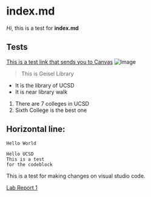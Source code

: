 # index.md

*Hi*, this is a test for **index.md**

## Tests
[This is a test link that sends you to Canvas](https://canvas.ucsd.edu)
![Image](https://ucsdnews.ucsd.edu/news_uploads/Resized_Geisel_Library_08.31.jpg)
> This is Geisel Library

* It is the library of UCSD
* It is near library walk

1. There are 7 colleges in UCSD
2. Sixth College is the best one

Horizontal line:
---
`Hello World`

```
Hello UCSD
This is a test
for the codeblock
```

This is a test for making changes on visual studio code.

[Lab Report 1](https://gosui.github.io/cse15l-lab-reports/lab-report-1-week-2.html)
